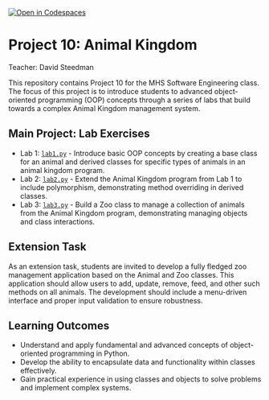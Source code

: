 [![Open in Codespaces](https://classroom.github.com/assets/launch-codespace-7f7980b617ed060a017424585567c406b6ee15c891e84e1186181d67ecf80aa0.svg)](https://classroom.github.com/open-in-codespaces?assignment_repo_id=15102546)
# Project 10: Animal Kingdom

Teacher: David Steedman

This repository contains Project 10 for the MHS Software Engineering class. The focus of this project is to 
introduce students to advanced object-oriented programming (OOP) concepts through a series of labs that build 
towards a complex Animal Kingdom management system.

## Main Project: Lab Exercises
- Lab 1: [`lab1.py`](lab1.py) - Introduce basic OOP concepts by creating a base class for an animal and derived 
  classes for specific types of animals in an animal kingdom program.
- Lab 2: [`lab2.py`](lab2.py) - Extend the Animal Kingdom program from Lab 1 to include polymorphism, 
  demonstrating method overriding in derived classes.
- Lab 3: [`lab3.py`](lab3.py) - Build a Zoo class to manage a collection of animals from the Animal Kingdom 
  program, demonstrating managing objects and class interactions.

## Extension Task
As an extension task, students are invited to develop a fully fledged zoo management application 
based on the Animal and Zoo classes. This application should allow users to add, update, remove, feed, and 
other such methods on all animals. The development should include a menu-driven interface and proper input 
validation to ensure robustness.

## Learning Outcomes
- Understand and apply fundamental and advanced concepts of object-oriented programming in Python.
- Develop the ability to encapsulate data and functionality within classes effectively.
- Gain practical experience in using classes and objects to solve problems and implement complex systems.
